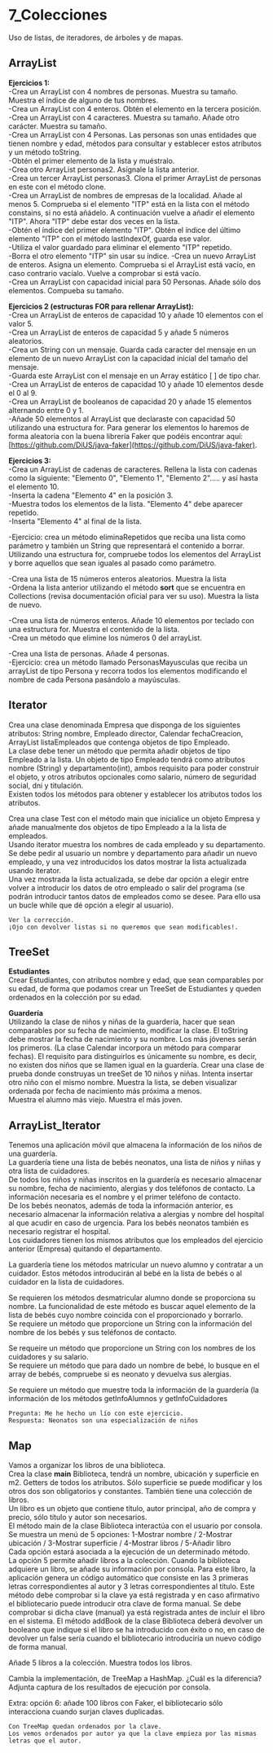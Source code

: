 # 7_Colecciones
Uso de listas, de iteradores, de árboles y de mapas.

## ArrayList
**Ejercicios 1:**  
-Crea un ArrayList con 4 nombres de personas. Muestra su tamaño. Muestra el índice de alguno de tus nombres.  
-Crea un ArrayList con 4 enteros. Obtén el elemento en la tercera posición.  
-Crea un ArrayList con 4 caracteres. Muestra su tamaño. Añade otro carácter. Muestra su tamaño.  
-Crea un ArrayList con 4 Personas. Las personas son unas entidades que tienen nombre y edad, métodos para consultar y establecer estos atributos y un método toString.  
-Obtén el primer elemento de la lista y muéstralo.  
-Crea otro ArrayList personas2. Asígnale la lista anterior.  
-Crea un tercer ArrayList personas3. Clona el primer ArrayList de personas en este con el método clone.  
-Crea un ArrayList de nombres de empresas de la localidad. Añade al menos 5. Comprueba si el elemento "ITP" está en la lista con el método constains, si no está añádelo. A continuación vuelve a añadir el elemento "ITP". Ahora "ITP" debe estar dos veces en la lista.  
-Obtén el índice del primer elemento "ITP". Obtén el índice del último elemento "ITP" con el método lastIndexOf, guarda ese valor.  
-Utiliza el valor guardado para eliminar el elemento "ITP" repetido.  
-Borra el otro elemento "ITP" sin usar su índice. 
-Crea un nuevo ArrayList de enteros. Asigna un elemento. Comprueba si el ArrayList está vacío, en caso contrario vacíalo. Vuelve a comprobar si está vacío.  
-Crea un ArrayList con capacidad inicial para 50 Personas. Añade sólo dos elementos. Compueba su tamaño.  
  
**Ejercicios 2 (estructuras FOR para rellenar ArrayList):**  
-Crea un ArrayList de enteros de capacidad 10 y añade 10 elementos con el valor 5.  
-Crea un ArrayList de enteros de capacidad 5 y añade 5 números aleatorios.  
-Crea un String con un mensaje. Guarda cada caracter del mensaje en un elemento de un nuevo ArrayList con la capacidad inicial del tamaño del mensaje.  
-Guarda este ArrayList con el mensaje en un Array estático [ ] de tipo char.  
-Crea un ArrayList de enteros de capacidad 10 y añade 10 elementos desde el 0 al 9.  
-Crea un ArrayList de booleanos de capacidad 20 y añade 15 elementos alternando entre 0 y 1.  
-Añade 50 elementos al ArrayList que declaraste con capacidad 50 utilizando una estructura for. Para generar los elementos lo haremos de forma aleatoria con la buena librería Faker que podéis encontrar aquí: [https://github.com/DiUS/java-faker](https://github.com/DiUS/java-faker).

**Ejercicios 3:**  
-Crea un ArrayList de cadenas de caracteres. Rellena la lista con cadenas como la siguiente: "Elemento 0", "Elemento 1", "Elemento 2"..... y así hasta el elemento 10.  
-Inserta la cadena "Elemento 4" en la posición 3.  
-Muestra todos los elementos de la lista. "Elemento 4" debe aparecer repetido.  
-Inserta "Elemento 4" al final de la lista.  

-Ejercicio: crea un método eliminaRepetidos que reciba una lista como parámetro y también un String que representará el contenido a borrar. Utilizando una estructura for, compruebe todos los elementos del ArrayList y borre aquellos que sean iguales al pasado como parámetro.  
  
-Crea una lista de 15 números enteros aleatorios. Muestra la lista  
-Ordena la lista anterior utilizando el método **sort** que se encuentra en Collections (revisa documentación oficial para ver su uso). Muestra la lista de nuevo.  
  
-Crea una lista de números enteros. Añade 10 elementos por teclado con una estructura for. Muestra el contenido de la lista.  
-Crea un método que elimine los números 0 del arrayList. 
  
-Crea una lista de personas. Añade 4 personas.  
-Ejercicio: crea un método llamado PersonasMayusculas que reciba un arrayList de tipo Persona y recorra todos los elementos modificando el nombre de cada Persona pasándolo a mayúsculas.


## Iterator
Crea una clase denominada Empresa que disponga de los siguientes atributos: String nombre, Empleado director, Calendar fechaCreacion, ArrayList listaEmpleados que contenga objetos de tipo Empleado.  
La clase debe tener un método que permita añadir objetos de tipo Empleado a la lista. Un objeto de tipo Empleado tendrá como atributos nombre (String) y departamento(int), ambos requisito para poder construir el objeto, y otros atributos opcionales como salario, número de seguridad social, dni y titulación.  
Existen todos los métodos para obtener y establecer los atributos todos los atributos. 
  
Crea una clase Test con el método main que inicialice un objeto Empresa y añade manualmente dos objetos de tipo Empleado a la la lista de empleados.  
Usando iterator muestra los nombres de cada empleado y su departamento.  
Se debe pedir al usuario un nombre y departamento para añadir un nuevo empleado, y una vez introducidos los datos mostrar la lista actualizada usando iterator.  
Una vez mostrada la lista actualizada, se debe dar opción a elegir entre volver a introducir los datos de otro empleado o salir del programa (se podrán introducir tantos datos de empleados como se desee. Para ello usa un bucle while que dé opción a elegir al usuario).

~~~
Ver la corrección. 
¡Ojo con devolver listas si no queremos que sean modificables!.
~~~


## TreeSet

**Estudiantes**  
Crear Estudiantes, con atributos nombre y edad, que sean comparables por su edad, de forma que podamos crear un TreeSet de Estudiantes y queden ordenados en la colección por su edad.  
  
**Guardería**  
Utilizando la clase de niños y niñas de la guardería, hacer que sean comparables por su fecha de nacimiento, modificar la clase. El toString debe mostrar la fecha de nacimiento y su nombre. Los más jóvenes serán los primeros. (La clase Calendar incorpora un método para comparar fechas). El requisito para distinguirlos es únicamente su nombre, es decir, no existen dos niños que se llamen igual en la guardería. Crear una clase de prueba donde construyas un treeSet de 10 niños y niñas. Intenta insertar otro niño con el mismo nombre. Muestra la lista, se deben visualizar ordenada por fecha de nacimiento más próxima a menos.  
Muestra el alumno más viejo. Muestra el más joven.

## ArrayList_Iterator

Tenemos una aplicación móvil que almacena la información de los niños de una guardería.  
La guardería tiene una lista de bebés neonatos, una lista de niños y niñas y otra lista de cuidadores.  
De todos los niños y niñas inscritos en la guardería es necesario almacenar su nombre, fecha de nacimiento, alergias y dos teléfonos de contacto. La información necesaria es el nombre y el primer teléfono de contacto.  
De los bebés neonatos, además de toda la información anterior, es necesario almacenar la información relativa a alergias y nombre del hospital al que acudir en caso de urgencia. Para los bebés neonatos también es necesario registrar el hospital.  
Los cuidadores tienen los mismos atributos que los empleados del ejercicio anterior (Empresa) quitando el departamento.  
  
La guardería tiene los métodos matricular un nuevo alumno y contratar a un cuidador. Estos métodos introducirán al bebé en la lista de bebés o al cuidador en la lista de cuidadores.  
  
Se requieren los métodos desmatricular alumno donde se proporciona su nombre. La funcionalidad de este método es buscar aquel elemento de la lista de bebés cuyo nombre coincida con el proporcionado y borrarlo.  
Se requiere un método que proporcione un String con la información del nombre de los bebés y sus teléfonos de contacto.  

Se requeire un método que proporcione un String con los nombres de los cuidadores y su salario.  
Se requiere un método que para dado un nombre de bebé, lo busque en el array de bebés, compruebe si es neonato y devuelva sus alergias.  
  
Se requiere un método que muestre toda la información de la guardería (la información de los métodos getInfoAlumnos y getInfoCuidadores

~~~
Pregunta: Me he hecho un lío con este ejercicio.
Respuesta: Neonatos son una especialización de niños
~~~

## Map

Vamos a organizar los libros de una biblioteca.  
Crea la clase **main** Biblioteca, tendrá un nombre, ubicación y superficie en m2. Getters de todos los atributos. Sólo superficie se puede modificar y los otros dos son obligatorios y constantes. También tiene una colección de libros.  
Un libro es un objeto que contiene título, autor principal, año de compra y precio, sólo título y autor son necesarios.  
El método main de la clase Biblioteca interactúa con el usuario por consola. Se muestra un menú de 5 opciones: 1-Mostrar nombre / 2-Mostrar ubicación / 3-Mostrar superficie / 4-Mostrar libros / 5-Añadir libro  
Cada opción estará asociada a la ejecución de un determinado método.  
La opción 5 permite añadir libros a la colección. Cuando la biblioteca adquiere un libro, se añade su información por consola. Para este libro, la aplicación genera un código automático que consiste en las 3 primeras letras correspondientes al autor y 3 letras correspondientes al título. Este método debe comprobar si la clave ya está registrada y en caso afirmativo el bibliotecario puede introducir otra clave de forma manual. Se debe comprobar si dicha clave (manual) ya está registrada antes de incluir el libro en el sistema. El método addBook de la clase Biblioteca deberá devolver un booleano que indique si el libro se ha introducido con éxito o no, en caso de devolver un false sería cuando el bibliotecario introduciría un nuevo código de forma manual.  
  
Añade 5 libros a la colección. Muestra todos los libros.  
  
Cambia la implementación, de TreeMap a HashMap. ¿Cuál es la diferencia? Adjunta captura de los resultados de ejecución por consola.
  
Extra: opción 6: añade 100 libros con Faker, el bibliotecario sólo interacciona cuando surjan claves duplicadas.

~~~
Con TreeMap quedan ordenados por la clave. 
Los vemos ordenados por autor ya que la clave empieza por las mismas letras que el autor.
~~~
